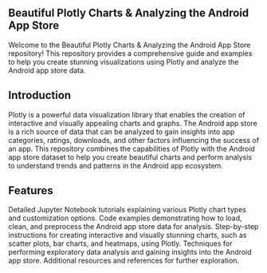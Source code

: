 ## Beautiful Plotly Charts & Analyzing the Android App Store

Welcome to the Beautiful Plotly Charts & Analyzing the Android App Store repository! This repository provides a comprehensive guide and examples to help you create stunning visualizations using Plotly and analyze the Android app store data.

## Introduction
Plotly is a powerful data visualization library that enables the creation of interactive and visually appealing charts and graphs. The Android app store is a rich source of data that can be analyzed to gain insights into app categories, ratings, downloads, and other factors influencing the success of an app. This repository combines the capabilities of Plotly with the Android app store dataset to help you create beautiful charts and perform analysis to understand trends and patterns in the Android app ecosystem.

## Features
Detailed Jupyter Notebook tutorials explaining various Plotly chart types and customization options.
Code examples demonstrating how to load, clean, and preprocess the Android app store data for analysis.
Step-by-step instructions for creating interactive and visually stunning charts, such as scatter plots, bar charts, and heatmaps, using Plotly.
Techniques for performing exploratory data analysis and gaining insights into the Android app store.
Additional resources and references for further exploration.